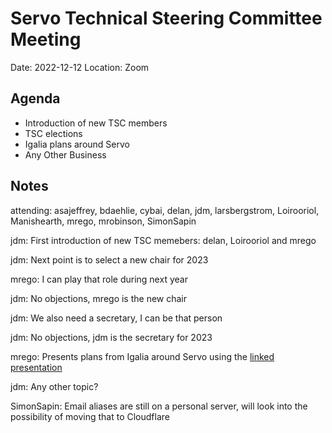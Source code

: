 # Servo Technical Steering Committee Meeting

Date: 2022-12-12
Location: Zoom

## Agenda

* Introduction of new TSC members
* TSC elections
* Igalia plans around Servo
* Any Other Business

## Notes

attending: asajeffrey, bdaehlie, cybai, delan, jdm, larsbergstrom, Loirooriol, Manishearth, mrego, mrobinson, SimonSapin

jdm: First introduction of new TSC memebers: delan, Loirooriol and mrego

jdm: Next point is to select a new chair for 2023

mrego: I can play that role during next year

jdm: No objections, mrego is the new chair

jdm: We also need a secretary, I can be that person

jdm: No objections, jdm is the secretary for 2023

mrego: Presents plans from Igalia around Servo using the [linked presentation](https://people.igalia.com/mrego/servo/igalia-servo-tsc-2022/)

jdm: Any other topic?

SimonSapin: Email aliases are still on a personal server, will look into the possibility of moving that to Cloudflare

